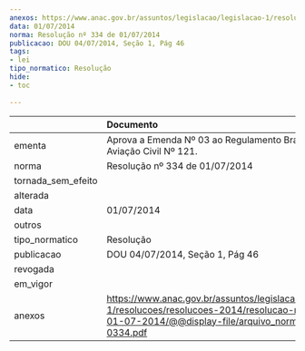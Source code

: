 ```yaml
---
anexos: https://www.anac.gov.br/assuntos/legislacao/legislacao-1/resolucoes/resolucoes-2014/resolucao-no-334-de-01-07-2014/@@display-file/arquivo_norma/RA2014-0334.pdf
data: 01/07/2014
norma: Resolução nº 334 de 01/07/2014
publicacao: DOU 04/07/2014, Seção 1, Pág 46
tags:
- lei
tipo_normatico: Resolução
hide: 
- toc 
 
---
```


|                    | Documento                                                                                                                                                       |
|:-------------------|:----------------------------------------------------------------------------------------------------------------------------------------------------------------|
| ementa             | Aprova a Emenda Nº 03 ao Regulamento Brasileiro da Aviação Civil Nº 121.                                                                                        |
| norma              | Resolução nº 334 de 01/07/2014                                                                                                                                  |
| tornada_sem_efeito |                                                                                                                                                                 |
| alterada           |                                                                                                                                                                 |
| data               | 01/07/2014                                                                                                                                                      |
| outros             |                                                                                                                                                                 |
| tipo_normatico     | Resolução                                                                                                                                                       |
| publicacao         | DOU 04/07/2014, Seção 1, Pág 46                                                                                                                                 |
| revogada           |                                                                                                                                                                 |
| em_vigor           |                                                                                                                                                                 |
| anexos             | https://www.anac.gov.br/assuntos/legislacao/legislacao-1/resolucoes/resolucoes-2014/resolucao-no-334-de-01-07-2014/@@display-file/arquivo_norma/RA2014-0334.pdf |